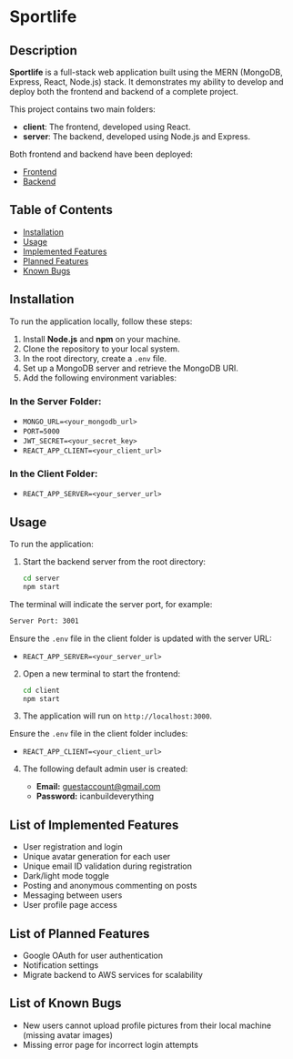 # Sportlife

## Description

**Sportlife** is a full-stack web application built using the MERN (MongoDB, Express, React, Node.js) stack. It demonstrates my ability to develop and deploy both the frontend and backend of a complete project.

This project contains two main folders:

- **client**: The frontend, developed using React.
- **server**: The backend, developed using Node.js and Express.

Both frontend and backend have been deployed:

- [Frontend](https://social-app-client-ssb1.onrender.com)
- [Backend](https://social-app-server-at5g.onrender.com)

## Table of Contents

- [Installation](#installation)
- [Usage](#usage)
- [Implemented Features](#list-of-implemented-features)
- [Planned Features](#list-of-planned-features)
- [Known Bugs](#list-of-known-bugs)

## Installation

To run the application locally, follow these steps:

1. Install **Node.js** and **npm** on your machine.
2. Clone the repository to your local system.
3. In the root directory, create a `.env` file.
4. Set up a MongoDB server and retrieve the MongoDB URI.
5. Add the following environment variables:

### In the Server Folder:

- `MONGO_URL=<your_mongodb_url>`
- `PORT=5000`
- `JWT_SECRET=<your_secret_key>`
- `REACT_APP_CLIENT=<your_client_url>`

### In the Client Folder:

- `REACT_APP_SERVER=<your_server_url>`

## Usage

To run the application:

1. Start the backend server from the root directory:

   ```bash
   cd server
   npm start
   ```

The terminal will indicate the server port, for example:

```bash
Server Port: 3001
```

Ensure the `.env` file in the client folder is updated with the server URL:

- `REACT_APP_SERVER=<your_server_url>`

2. Open a new terminal to start the frontend:

   ```bash
   cd client
   npm start
   ```

3. The application will run on `http://localhost:3000`.

Ensure the `.env` file in the client folder includes:

- `REACT_APP_CLIENT=<your_client_url>`

4. The following default admin user is created:

   - **Email:** guestaccount@gmail.com
   - **Password:** icanbuildeverything

## List of Implemented Features

- User registration and login
- Unique avatar generation for each user
- Unique email ID validation during registration
- Dark/light mode toggle
- Posting and anonymous commenting on posts
- Messaging between users
- User profile page access

## List of Planned Features

- Google OAuth for user authentication
- Notification settings
- Migrate backend to AWS services for scalability

## List of Known Bugs

- New users cannot upload profile pictures from their local machine (missing avatar images)
- Missing error page for incorrect login attempts
